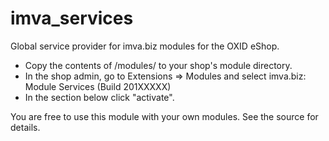 imva_services
==================
Global service provider for imva.biz modules for the OXID eShop.

*	Copy the contents of /modules/ to your shop's module directory.
*	In the shop admin, go to Extensions => Modules and select imva.biz: Module Services (Build 201XXXXX)
*	In the section below click "activate".

You are free to use this module with your own modules. See the source for details.